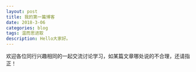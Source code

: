 ```yaml
---
layout: post
title: 我的第一篇博客
date: 2018-3-06
categories: blog
tags: 温而思进取
description: Hello大家好。
---
```


欢迎各位同行兴趣相同的一起交流讨论学习，如某篇文章哪处说的不合理，还请指正！












